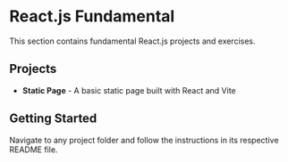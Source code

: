 # React.js Fundamental

This section contains fundamental React.js projects and exercises.

## Projects

- **Static Page** - A basic static page built with React and Vite

## Getting Started

Navigate to any project folder and follow the instructions in its respective README file.
